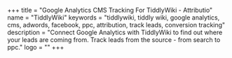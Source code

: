 +++
title = "Google Analytics CMS Tracking For TiddlyWiki - Attributio"
name = "TiddlyWiki"
keywords = "tiddlywiki, tiddly wiki, google analytics, cms, adwords, facebook, ppc, attribution, track leads, conversion tracking"
description = "Connect Google Analytics with TiddlyWiki to find out where your leads are coming from. Track leads from the source - from search to ppc."
logo = ""
+++

